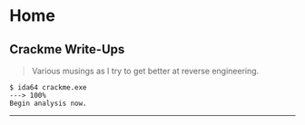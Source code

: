 # Home

## Crackme Write-Ups

> Various musings as I try to get better at reverse engineering.

<!-- termynal -->

```
$ ida64 crackme.exe
---> 100%
Begin analysis now.
```

***
